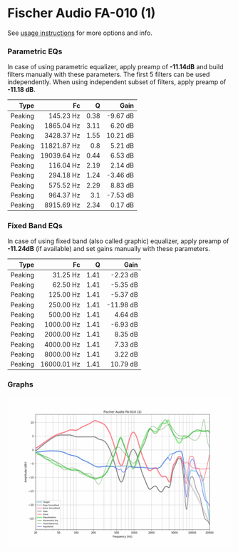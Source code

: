 # Fischer Audio FA-010 (1)
See [usage instructions](https://github.com/jaakkopasanen/AutoEq#usage) for more options and info.

### Parametric EQs
In case of using parametric equalizer, apply preamp of **-11.14dB** and build filters manually
with these parameters. The first 5 filters can be used independently.
When using independent subset of filters, apply preamp of **-11.18 dB**.

| Type    | Fc          |    Q | Gain     |
|--------:|------------:|-----:|---------:|
| Peaking | 145.23 Hz   | 0.38 | -9.67 dB |
| Peaking | 1865.04 Hz  | 3.11 | 6.20 dB  |
| Peaking | 3428.37 Hz  | 1.55 | 10.21 dB |
| Peaking | 11821.87 Hz | 0.8  | 5.21 dB  |
| Peaking | 19039.64 Hz | 0.44 | 6.53 dB  |
| Peaking | 116.04 Hz   | 2.19 | 2.14 dB  |
| Peaking | 294.18 Hz   | 1.24 | -3.46 dB |
| Peaking | 575.52 Hz   | 2.29 | 8.83 dB  |
| Peaking | 964.37 Hz   | 3.1  | -7.53 dB |
| Peaking | 8915.69 Hz  | 2.34 | 0.17 dB  |

### Fixed Band EQs
In case of using fixed band (also called graphic) equalizer, apply preamp of **-11.24dB**
(if available) and set gains manually with these parameters.

| Type    | Fc          |    Q | Gain      |
|--------:|------------:|-----:|----------:|
| Peaking | 31.25 Hz    | 1.41 | -2.23 dB  |
| Peaking | 62.50 Hz    | 1.41 | -5.35 dB  |
| Peaking | 125.00 Hz   | 1.41 | -5.37 dB  |
| Peaking | 250.00 Hz   | 1.41 | -11.98 dB |
| Peaking | 500.00 Hz   | 1.41 | 4.64 dB   |
| Peaking | 1000.00 Hz  | 1.41 | -6.93 dB  |
| Peaking | 2000.00 Hz  | 1.41 | 8.35 dB   |
| Peaking | 4000.00 Hz  | 1.41 | 7.33 dB   |
| Peaking | 8000.00 Hz  | 1.41 | 3.22 dB   |
| Peaking | 16000.01 Hz | 1.41 | 10.79 dB  |

### Graphs
![](./Fischer%20Audio%20FA-010%20(1).png)